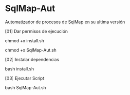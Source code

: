 # SqlMap-Aut
Automatizador de procesos de SqlMap en su ultima versión

[01] Dar permisos de ejecución

 chmod +x install.sh
 
 chmod +x SqlMap-Aut.sh
 
[02] Instalar dependencias

 bash install.sh
 
[03] Ejecutar Script

 bash SqlMap-Aut.sh
